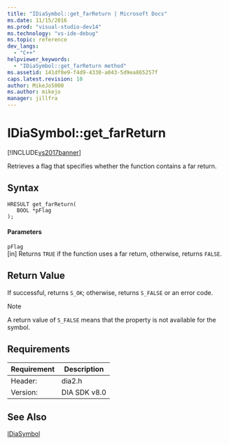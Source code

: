 ```yaml
---
title: "IDiaSymbol::get_farReturn | Microsoft Docs"
ms.date: 11/15/2016
ms.prod: "visual-studio-dev14"
ms.technology: "vs-ide-debug"
ms.topic: reference
dev_langs: 
  - "C++"
helpviewer_keywords: 
  - "IDiaSymbol::get_farReturn method"
ms.assetid: 141df0e9-f4d9-4330-a043-5d9ea865257f
caps.latest.revision: 10
author: MikeJo5000
ms.author: mikejo
manager: jillfra
---
```

# IDiaSymbol::get_farReturn
[!INCLUDE[vs2017banner](../../includes/vs2017banner.md)]

Retrieves a flag that specifies whether the function contains a far return.  
  
## Syntax  
  
```cpp#  
HRESULT get_farReturn(  
   BOOL *pFlag  
);  
```  
  
#### Parameters  
 `pFlag`  
 [in] Returns `TRUE` if the function uses a far return, otherwise, returns `FALSE`.  
  
## Return Value  
 If successful, returns `S_OK`; otherwise, returns `S_FALSE` or an error code.  
  
> [!NOTE]
>  A return value of `S_FALSE` means that the property is not available for the symbol.  
  
## Requirements  
  
|Requirement|Description|  
|-----------------|-----------------|  
|Header:|dia2.h|  
|Version:|DIA SDK v8.0|  
  
## See Also  
 [IDiaSymbol](../../debugger/debug-interface-access/idiasymbol.md)
